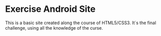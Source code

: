 # Exercise Android Site
 This is a basic site created along the course of HTML5/CSS3. It´s the final challenge, using all the knowledge of the curse.
